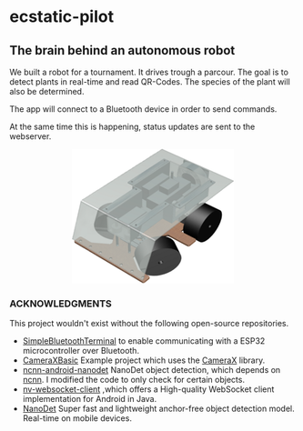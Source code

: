 # ecstatic-pilot
## The brain behind an autonomous robot
We built a robot for a tournament.
It drives trough a parcour. 
The goal is to detect plants in real-time and read QR-Codes. The species of the plant will also be determined.

The app will connect to a Bluetooth device in order to send commands. 

At the same time this is happening, status updates are sent to the webserver.

<p align="center">
  <img src="app/src/main/res/drawable/rover_transparent_30.png" alt="rover"/>
</p>





### ACKNOWLEDGMENTS
This project wouldn't exist without the following open-source repositories.


-   [SimpleBluetoothTerminal](https://github.com/kai-morich/SimpleBluetoothTerminal) to enable communicating with a ESP32 microcontroller over Bluetooth.
-   [CameraXBasic](https://github.com/android/camera-samples/tree/main/CameraXBasic) Example project which uses the [CameraX](https://developer.android.com/training/camerax) library.
-   [ncnn-android-nanodet](https://github.com/nihui/ncnn-android-nanodet) NanoDet object detection, which depends on [ncnn](https://github.com/Tencent/ncnn). I modified the code to only check for certain objects.
-   [nv-websocket-client](https://github.com/TakahikoKawasaki/nv-websocket-client) ,which offers a High-quality WebSocket client implementation for Android in Java. 
-   [NanoDet](https://github.com/RangiLyu/nanodet) Super fast and lightweight anchor-free object detection model. Real-time on mobile devices.
